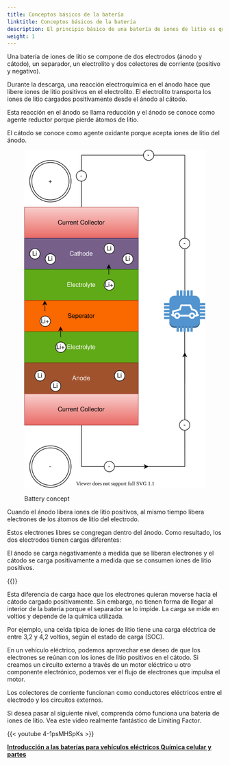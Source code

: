 ```yaml
---
title: Conceptos básicos de la batería
linktitle: Conceptos básicos de la batería
description: El principio básico de una batería de iones de litio es que la energía eléctrica se crea mediante una reacción electroquímica entre dos metales de diferentes afinidades.
weight: 1
---
```

<!-- markdownlint-disable MD033 -->
Una batería de iones de litio se compone de dos electrodos (ánodo y cátodo), un separador, un electrolito y dos colectores de corriente (positivo y negativo).

Durante la descarga, una reacción electroquímica en el ánodo hace que libere iones de litio positivos en el electrolito. El electrolito transporta los iones de litio cargados positivamente desde el ánodo al cátodo.

Esta reacción en el ánodo se llama reducción y el ánodo se conoce como agente reductor porque pierde átomos de litio.

El cátodo se conoce como agente oxidante porque acepta iones de litio del ánodo.

<figure>
<img src="batteryconcept.drawio.svg" class="img-fluid mx-auto d-block">
<figcaption>
        <p class="lead text-center fw-semibold">
            Battery concept
        </p>
    </figcaption>
</figure>
Cuando el ánodo libera iones de litio positivos, al mismo tiempo libera electrones de los átomos de litio del electrodo.

Estos electrones libres se congregan dentro del ánodo. Como resultado, los dos electrodos tienen cargas diferentes:

El ánodo se carga negativamente a medida que se liberan electrones y el cátodo se carga positivamente a medida que se consumen iones de litio positivos.

{{<evkxdisplayaddarticle />}}

Esta diferencia de carga hace que los electrones quieran moverse hacia el cátodo cargado positivamente. Sin embargo, no tienen forma de llegar al interior de la batería porque el separador se lo impide. La carga se mide en voltios y depende de la química utilizada.

Por ejemplo, una celda típica de iones de litio tiene una carga eléctrica de entre 3,2 y 4,2 voltios, según el estado de carga (SOC).

En un vehículo eléctrico, podemos aprovechar ese deseo de que los electrones se reúnan con los iones de litio positivos en el cátodo. Si creamos un circuito externo a través de un motor eléctrico u otro componente electrónico, podemos ver el flujo de electrones que impulsa el motor.

Los colectores de corriente funcionan como conductores eléctricos entre el electrodo y los circuitos externos.

Si desea pasar al siguiente nivel, comprenda cómo funciona una batería de iones de litio. Vea este video realmente fantástico de Limiting Factor.

{{< youtube 4-1psMHSpKs >}}

<div class="mt-3 mb-3">
     <a href="../" class="text-decoration-none text-black"><strong><i class="bi-arrow-left"></i> Introducción a las baterías para vehículos eléctricos </strong></a>
     <a href="../cellchemistry/" class="text-decoration-none text-black float-end"><strong>Química celular y partes <i class="bi-arrow-right"></i> </strong></a>
</div>
